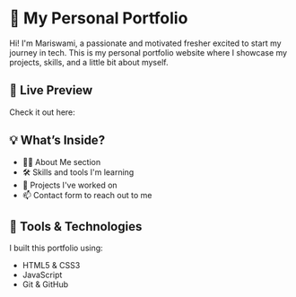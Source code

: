# 🌟 My Personal Portfolio

Hi! I'm Mariswami, a passionate and motivated fresher excited to start my journey in tech. This is my personal portfolio website where I showcase my projects, skills, and a little bit about myself.

## 🔗 Live Preview

Check it out here:

## 💡 What’s Inside?

- 👨‍💻 About Me section
- 🛠️ Skills and tools I'm learning
- 📂 Projects I've worked on
- 📫 Contact form to reach out to me

## 🧰 Tools & Technologies

I built this portfolio using:

- HTML5 & CSS3
- JavaScript
- Git & GitHub
